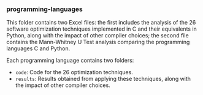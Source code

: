### programming-languages
This folder contains two Excel files: the first includes the analysis of the 26 software optimization techniques implemented in C and their equivalents in Python, along with the impact of other compiler choices; the second file contains the Mann-Whitney U Test analysis comparing the programming languages C and Python.

Each programming language contains two folders:
   - `code`: Code for the 26 optimization techniques.  
   - `results`: Results obtained from applying these techniques, along with the impact of other compiler choices.
